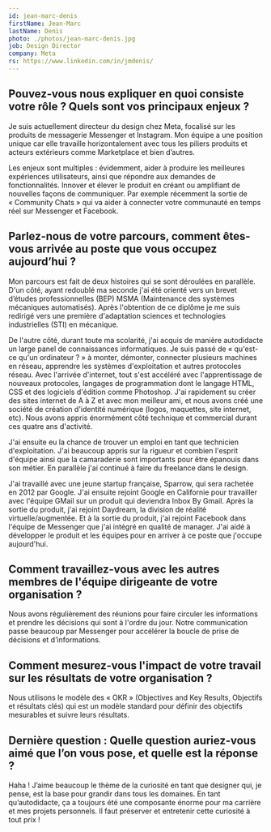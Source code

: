 ```yaml
---
id: jean-marc-denis
firstName: Jean-Marc
lastName: Denis
photo: ./photos/jean-marc-denis.jpg
job: Design Director
company: Meta
rs: https://www.linkedin.com/in/jmdenis/
---
```



## Pouvez-vous nous expliquer en quoi consiste votre rôle ? Quels sont vos principaux enjeux ?

Je suis actuellement directeur du design chez Meta, focalisé sur les produits de messagerie Messenger et Instagram. Mon équipe a une position unique car elle travaille horizontalement avec tous les piliers produits et acteurs extérieurs comme Marketplace et bien d’autres.

Les enjeux sont multiples : évidemment, aider à produire les meilleures expériences utilisateurs, ainsi que répondre aux demandes de fonctionnalités. Innover et élever le produit en créant ou amplifiant de nouvelles façons de communiquer. Par exemple récemment la sortie de « Community Chats » qui va aider à connecter votre communauté en temps réel sur Messenger et Facebook.


## Parlez-nous de votre parcours, comment êtes-vous arrivée au poste que vous occupez aujourd’hui ?

Mon parcours est fait de deux histoires qui se sont déroulées en parallèle.
D'un côté, ayant redoublé ma seconde j'ai été orienté vers un brevet d’études professionnelles (BEP) MSMA (Maintenance des systèmes mécaniques automatisés). Après l'obtention de ce diplôme je me suis redirigé vers une première d'adaptation sciences et technologies industrielles (STI) en mécanique.

De l'autre côté, durant toute ma scolarité, j'ai acquis de manière autodidacte un large panel de connaissances informatiques. Je suis passé de « qu'est-ce qu'un ordinateur ? » à monter, démonter, connecter plusieurs machines en réseau, apprendre les systèmes d'exploitation et autres protocoles réseau. Avec l'arrivée d'internet, tout s'est accéléré avec l'apprentissage de nouveaux protocoles, langages de programmation dont le langage HTML, CSS et des logiciels d'édition comme Photoshop. J'ai rapidement su créer des sites internet de A à Z et avec mon meilleur ami, et nous avons créé une société de création d'identité numérique (logos, maquettes, site internet, etc). Nous avons appris énormément côté technique et commercial durant ces quatre ans d'activité.

J'ai ensuite eu la chance de trouver un emploi en tant que technicien d'exploitation. J'ai beaucoup appris sur la rigueur et combien l'esprit d'équipe ainsi que la camaraderie sont importants pour être épanouis dans son métier. En parallèle j'ai continué à faire du freelance dans le design.

J'ai travaillé avec une jeune startup française, Sparrow, qui sera rachetée en 2012 par Google. J'ai ensuite rejoint Google en Californie pour travailler avec l'équipe GMail sur un produit qui deviendra Inbox By Gmail. Après la sortie du produit, j'ai rejoint Daydream, la division de réalité virtuelle/augmentée. Et à la sortie du produit, j'ai rejoint Facebook dans l'équipe de Messenger que j'ai intégré en qualité de manager. J'ai aidé à développer le produit et les équipes pour en arriver à ce poste que j'occupe aujourd'hui.


## Comment travaillez-vous avec les autres membres de l'équipe dirigeante de votre organisation ?

Nous avons régulièrement des réunions pour faire circuler les informations et prendre les décisions qui sont à l'ordre du jour. Notre communication passe beaucoup par Messenger pour accélérer la boucle de prise de décisions et d’informations.


## Comment mesurez-vous l'impact de votre travail sur les résultats de votre organisation ?

Nous utilisons le modèle des « OKR » (Objectives and Key Results, Objectifs et résultats clés) qui est un modèle standard pour définir des objectifs mesurables et suivre leurs résultats.


## Dernière question : Quelle question auriez-vous aimé que l’on vous pose, et quelle est la réponse ?

Haha ! J’aime beaucoup le thème de la curiosité en tant que designer qui, je pense, est la base pour grandir dans tous les domaines. En tant qu’autodidacte, ça a toujours été une composante énorme pour ma carrière et mes projets personnels. Il faut préserver et entretenir cette curiosité à tout prix !
